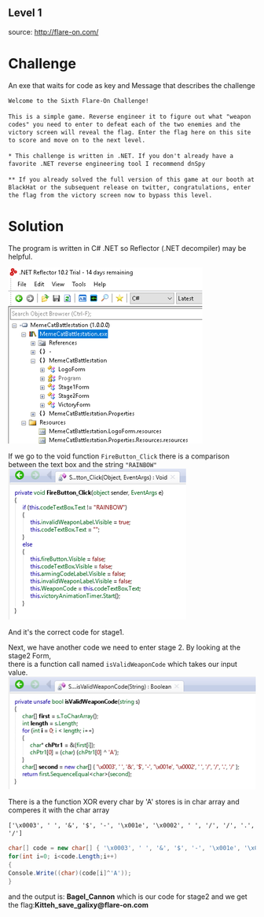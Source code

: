## Level 1
source: http://flare-on.com/

# Challenge

An exe that waits for code as key and Message that describes the challenge

```
Welcome to the Sixth Flare-On Challenge! 

This is a simple game. Reverse engineer it to figure out what "weapon codes" you need to enter to defeat each of the two enemies and the victory screen will reveal the flag. Enter the flag here on this site to score and move on to the next level.

* This challenge is written in .NET. If you don't already have a favorite .NET reverse engineering tool I recommend dnSpy

** If you already solved the full version of this game at our booth at BlackHat or the subsequent release on twitter, congratulations, enter the flag from the victory screen now to bypass this level.
```


# Solution

The program is written in C# .NET so Reflector (.NET decompiler) may be helpful.

![](the_forms_in_Ref.png)

If we go to the void function `FireButton_Click` there is a comparison between the text box and the string `"RAINBOW"`\
![](FireButton_Click.png)

And it's the correct code for stage1.

Next, we have another code we need to enter stage 2. By looking at the stage2 Form,\
there is a function call named `isValidWeaponCode` which takes our input value.
![](isValidWeaponCode.png)

There is a the function XOR every char by 'A' stores is in char array and comperes it with the char array
```
['\x0003', ' ', '&', '$', '-', '\x001e', '\x0002', ' ', '/', '/', '.', '/']
```
``` C#
char[] code = new char[] { '\x0003', ' ', '&', '$', '-', '\x001e', '\x0002', ' ', '/', '/', '.', '/' };
for(int i=0; i<code.Length;i++)
{
Console.Write((char)(code[i]^'A'));
}
```
and the output is: __Bagel_Cannon__ which is our code for stage2 and we get the flag:__Kitteh_save_galixy@flare-on.com__
